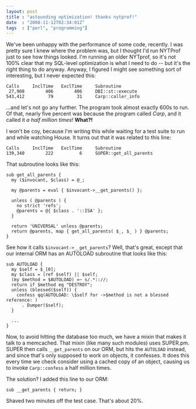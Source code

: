 ```yaml
---
layout: post
title : "astounding optimization! thanks nytprof!"
date  : "2008-11-12T02:34:01Z"
tags  : ["perl", "programming"]
---
```

We've been unhappy with the performance of some code, recently.  I was pretty
sure I knew where the problem was, but I thought I'd run NYTProf just to see
how things looked.  I'm running an older NYTprof, so it's not 100% clear that
my SQL-level optimization is what I need to do -- but it's the right thing to
do anyway.  Anyway, I figured I might see something sort of interesting, but I
never expected this:

    Calls     InclTime   ExclTime     Subroutine
     27,908        406        406     DBI::st::execute
    543,412         79         31     Carp::caller_info

...and let's not go any further.  The program took almost exactly 600s to run.
Of that, nearly five percent was because the program called *Carp*, and it
called it *a half million times*!  **What?!**

I won't be coy, because I'm writing this while waiting for a test suite to run
and while watching House.  It turns out that it was related to this line:

    Calls     InclTime   ExclTime     Subroutine
    139,340        222          6     SUPER::get_all_parents

That subroutine looks like this:

    sub get_all_parents {
      my ($invocant, $class) = @_;

      my @parents = eval { $invocant->__get_parents() };

      unless ( @parents ) {
        no strict 'refs';
        @parents = @{ $class . '::ISA' };
      }

      return 'UNIVERSAL' unless @parents;
      return @parents, map { get_all_parents( $_, $_ ) } @parents;
    }

See how it calls `$invocant->__get_parents`?  Well, that's great, except that
our internal ORM has an AUTOLOAD subroutine that looks like this:

    sub AUTOLOAD {
      my $self = $_[0];
      my $class = (ref $self) || $self;
      (my $method = $AUTOLOAD) =~ s/.*:://;
      return if $method eq "DESTROY";
      unless (blessed($self)) {
        confess qq(AUTOLOAD: \$self for ->$method is not a blessed reference: )
          . Dumper($self);
      }

      ...
    }

Now, to avoid hitting the database too much, we have a mixin that makes it talk
to a memcached.  That mixin (like many such modules) uses SUPER.pm.
SUPER then calls `__get_parents` on our ORM, but hits the `AUTOLOAD` instead,
and since that's only supposed to work on objects, it confesses.  It does this
every time we check consider using a cached copy of an object, causing us to
invoke `Carp::confess` a half million times.

The solution?  I added this line to our ORM:

    sub __get_parents { return; }

Shaved two minutes off the test case.  That's about 20%.

